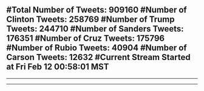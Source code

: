 #Total Number of Tweets: 909160 
#Number of Clinton Tweets: 258769
#Number of Trump Tweets: 244710
#Number of Sanders Tweets: 176351
#Number of Cruz Tweets: 175796
#Number of Rubio Tweets: 40904
#Number of Carson Tweets: 12632
#Current Stream Started at Fri Feb 12 00:58:01 MST
---
---
---
